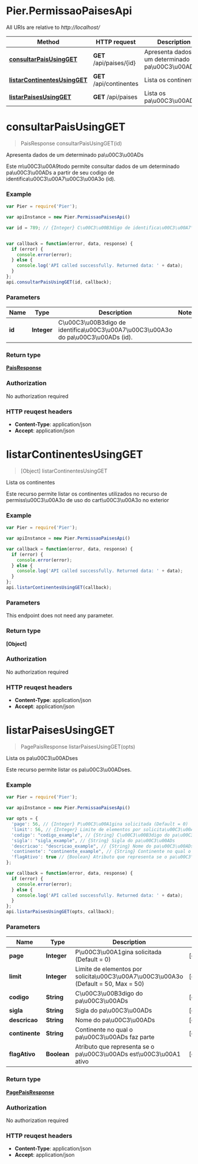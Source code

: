 # Pier.PermissaoPaisesApi

All URIs are relative to *http://localhost/*

Method | HTTP request | Description
------------- | ------------- | -------------
[**consultarPaisUsingGET**](PermissaoPaisesApi.md#consultarPaisUsingGET) | **GET** /api/paises/{id} | Apresenta dados de um determinado pa\u00C3\u00ADs
[**listarContinentesUsingGET**](PermissaoPaisesApi.md#listarContinentesUsingGET) | **GET** /api/continentes | Lista os continentes
[**listarPaisesUsingGET**](PermissaoPaisesApi.md#listarPaisesUsingGET) | **GET** /api/paises | Lista os pa\u00C3\u00ADses


<a name="consultarPaisUsingGET"></a>
# **consultarPaisUsingGET**
> PaisResponse consultarPaisUsingGET(id)

Apresenta dados de um determinado pa\u00C3\u00ADs

Este m\u00C3\u00A9todo permite consultar dados de um determinado pa\u00C3\u00ADs a partir de seu codigo de identifica\u00C3\u00A7\u00C3\u00A3o (id).

### Example
```javascript
var Pier = require('Pier');

var apiInstance = new Pier.PermissaoPaisesApi()

var id = 789; // {Integer} C\u00C3\u00B3digo de identifica\u00C3\u00A7\u00C3\u00A3o do pa\u00C3\u00ADs (id).


var callback = function(error, data, response) {
  if (error) {
    console.error(error);
  } else {
    console.log('API called successfully. Returned data: ' + data);
  }
};
api.consultarPaisUsingGET(id, callback);
```

### Parameters

Name | Type | Description  | Notes
------------- | ------------- | ------------- | -------------
 **id** | **Integer**| C\u00C3\u00B3digo de identifica\u00C3\u00A7\u00C3\u00A3o do pa\u00C3\u00ADs (id). | 

### Return type

[**PaisResponse**](PaisResponse.md)

### Authorization

No authorization required

### HTTP reuqest headers

 - **Content-Type**: application/json
 - **Accept**: application/json

<a name="listarContinentesUsingGET"></a>
# **listarContinentesUsingGET**
> [Object] listarContinentesUsingGET

Lista os continentes

Este recurso permite listar os continentes utilizados no recurso de permiss\u00C3\u00A3o de uso do cart\u00C3\u00A3o no exterior

### Example
```javascript
var Pier = require('Pier');

var apiInstance = new Pier.PermissaoPaisesApi()

var callback = function(error, data, response) {
  if (error) {
    console.error(error);
  } else {
    console.log('API called successfully. Returned data: ' + data);
  }
};
api.listarContinentesUsingGET(callback);
```

### Parameters
This endpoint does not need any parameter.

### Return type

**[Object]**

### Authorization

No authorization required

### HTTP reuqest headers

 - **Content-Type**: application/json
 - **Accept**: application/json

<a name="listarPaisesUsingGET"></a>
# **listarPaisesUsingGET**
> PagePaisResponse listarPaisesUsingGET(opts)

Lista os pa\u00C3\u00ADses

Este recurso permite listar os pa\u00C3\u00ADses.

### Example
```javascript
var Pier = require('Pier');

var apiInstance = new Pier.PermissaoPaisesApi()

var opts = { 
  'page': 56, // {Integer} P\u00C3\u00A1gina solicitada (Default = 0)
  'limit': 56, // {Integer} Limite de elementos por solicita\u00C3\u00A7\u00C3\u00A3o (Default = 50, Max = 50)
  'codigo': "codigo_example", // {String} C\u00C3\u00B3digo do pa\u00C3\u00ADs
  'sigla': "sigla_example", // {String} Sigla do pa\u00C3\u00ADs
  'descricao': "descricao_example", // {String} Nome do pa\u00C3\u00ADs
  'continente': "continente_example", // {String} Continente no qual o pa\u00C3\u00ADs faz parte
  'flagAtivo': true // {Boolean} Atributo que representa se o pa\u00C3\u00ADs est\u00C3\u00A1 ativo
};

var callback = function(error, data, response) {
  if (error) {
    console.error(error);
  } else {
    console.log('API called successfully. Returned data: ' + data);
  }
};
api.listarPaisesUsingGET(opts, callback);
```

### Parameters

Name | Type | Description  | Notes
------------- | ------------- | ------------- | -------------
 **page** | **Integer**| P\u00C3\u00A1gina solicitada (Default = 0) | [optional] 
 **limit** | **Integer**| Limite de elementos por solicita\u00C3\u00A7\u00C3\u00A3o (Default = 50, Max = 50) | [optional] 
 **codigo** | **String**| C\u00C3\u00B3digo do pa\u00C3\u00ADs | [optional] 
 **sigla** | **String**| Sigla do pa\u00C3\u00ADs | [optional] 
 **descricao** | **String**| Nome do pa\u00C3\u00ADs | [optional] 
 **continente** | **String**| Continente no qual o pa\u00C3\u00ADs faz parte | [optional] 
 **flagAtivo** | **Boolean**| Atributo que representa se o pa\u00C3\u00ADs est\u00C3\u00A1 ativo | [optional] 

### Return type

[**PagePaisResponse**](PagePaisResponse.md)

### Authorization

No authorization required

### HTTP reuqest headers

 - **Content-Type**: application/json
 - **Accept**: application/json

